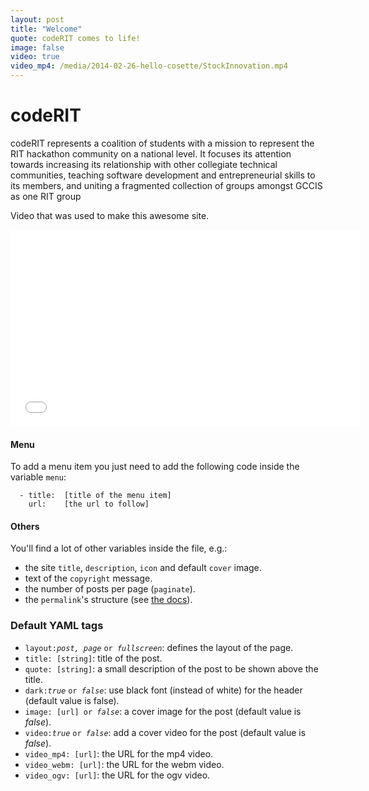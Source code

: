 ```yaml
---
layout: post
title: "Welcome"
quote: codeRIT comes to life!
image: false
video: true
video_mp4: /media/2014-02-26-hello-cosette/StockInnovation.mp4
---
```




# codeRIT

<div class="message">
	codeRIT represents a coalition of students with a mission to represent the RIT hackathon community on a national level. It focuses its attention towards increasing its relationship with other collegiate technical communities, teaching software development and entrepreneurial skills to its members, and uniting a fragmented collection of groups amongst GCCIS as one RIT group
</div>

Video that was used to make this awesome site.
<iframe width="560" height="315" src="//www.youtube.com/embed/HlGcXcdwJqk" frameborder="0" allowfullscreen></iframe>

#### Menu

To add a menu item you just need to add the following code inside the variable `menu`:

```
  - title:	[title of the menu item]
    url:	[the url to follow]
```

#### Others

You'll find a lot of other variables inside the file, e.g.:

- the site `title`, `description`, `icon` and default `cover` image.
- text of the `copyright` message.
- the number of posts per page (`paginate`).
- the `permalink`'s structure (see [the docs](http://jekyllrb.com/docs/pagination/)).


### Default YAML tags

- `layout:`<i>`post, page`</i> `or `<i>`fullscreen`</i>: defines the layout of the page.
- `title: [string]`: title of the post.
- `quote: [string]`: a small description of the post to be shown above the title.
- `dark:`<i>`true`</i> `or `<i>`false`</i>: use black font (instead of white) for the header (default value is false).
- `image: [url] or `<i>`false`</i>: a cover image for the post (default value is _false_).
- `video:`<i>`true`</i> `or `<i>`false`</i>: add a cover video for the post (default value is _false_).
- `video_mp4: [url]`: the URL for the mp4 video.
- `video_webm: [url]`: the URL for the webm video.
- `video_ogv: [url]`: the URL for the ogv video.

